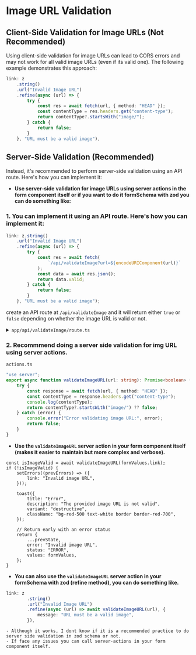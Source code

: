 # Image URL Validation

## Client-Side Validation for Image URLs (Not Recommended)

Using client-side validation for image URLs can lead to CORS errors and may not work for all valid image URLs (even if its valid one). The following example demonstrates this approach:

```typescript
link: z
    .string()
    .url("Invalid Image URL")
    .refine(async (url) => {
        try {
            const res = await fetch(url, { method: "HEAD" });
            const contentType = res.headers.get("content-type");
            return contentType?.startsWith("image/");
        } catch {
            return false;
        }
    }, "URL must be a valid image"),
```

## Server-Side Validation (Recommended)

Instead, it's recommended to perform server-side validation using an API route. Here's how you can implement it:

-   **Use server-side validation for image URLs using server actions in the form component itself or if you want to do it formSchema with zod you can do something like:**

### 1. You can implement it using an API route. Here's how you can implement it:

```typescript
link: z.string()
	.url("Invalid Image URL")
	.refine(async (url) => {
		try {
			const res = await fetch(
				`/api/validateImage?url=${encodeURIComponent(url)}`
			);
			const data = await res.json();
			return data.valid;
		} catch {
			return false;
		}
	}, "URL must be a valid image");
```

create an API route at `/api/validateImage` and it will return either `true` or `false` depending on whether the image URL is valid or not.

<details>
<summary><code>app/api/validateImage/route.ts</code></summary>

```typescript
import { NextResponse } from "next/server";

export async function GET(request: Request) {
	// new URL(request.url): This creates a new URL object from the incoming request’s URL. It parses the string and provides access to various parts of the URL.
	const { searchParams } = new URL(request.url); //Destructuring searchParams:
	//  we can destructure searchParams directly from the URL object. This allows you to access the query parameters without needing to reference the URL object again.

	const url = searchParams.get("url"); // This method retrieves the value of the url parameter from the query string. If the URL is /api/validateImage?url=https://example.com/image.jpg, searchParams.get("url") will return https://example.com/image.jpg. If the parameter doesn’t exist, it returns null.

	// Validating the URL
	if (!url) {
		return NextResponse.json(
			{ valid: false, error: "Invalid URL provided" },
			{ status: 400 }
		);
	}
	try {
		const response = await fetch(url, { method: "HEAD" });
		const contentType = response.headers.get("content-type");

		if (response.ok && contentType?.startsWith("image/")) {
			return NextResponse.json({ valid: true });
		} else {
			return NextResponse.json(
				{ valid: false, error: "URL is not a valid image" },
				{ status: 400 }
			);
		}
	} catch {
		return NextResponse.json(
			{ valid: false, error: "Unable to fetch URL" },
			{ status: 500 }
		);
	}
}
```

</details>

### 2. Recommmend doing a server side validation for img URL using server actions.

`actions.ts`

```typescript
"use server";
export async function validateImageURL(url: string): Promise<boolean> {
	try {
		const response = await fetch(url, { method: "HEAD" });
		const contentType = response.headers.get("content-type");
		console.log(contentType);
		return contentType?.startsWith("image/") ?? false;
	} catch (error) {
		console.error("Error validating image URL:", error);
		return false;
	}
}
```

-   **Use the `validateImageURL` server action in your form component itself (makes it easier to maintain but more complex and verbose).**

```tsx
const isImageValid = await validateImageURL(formValues.link);
if (!isImageValid) {
	setErrors((prevErrors) => ({
		link: "Invalid image URL",
	}));

	toast({
		title: "Error",
		description: "The provided image URL is not valid",
		variant: "destructive",
		className: "bg-red-500 text-white border border-red-700",
	});

	// Return early with an error status
	return {
		...prevState,
		error: "Invalid image URL",
		status: "ERROR",
		values: formValues,
	};
}
```

-   **You can also use the `validateImageURL` server action in your formSchema with zod (refine method), you can do something like.**

```typescript
link: z
		.string()
		.url("Invalid Image URL")
		.refine(async (url) => await validateImageURL(url), {
			message: "URL must be a valid image",
		}),
```

    - Although it works, I dont know if it is a recommended practice to do server side validation in zod schema or not.
    - If face any issues you can call server-actions in your form component itself.
